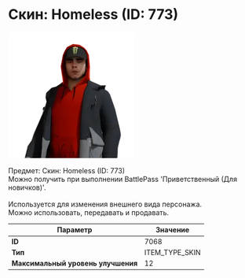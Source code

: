 # Скин: Homeless (ID: 773)

![Item Image](../img/7068.webp?raw=true)

Предмет: Скин: Homeless (ID: 773)<br>Можно получить при выполнении BattlePass 'Приветственный (Для новичков)'.<br><br>Используется для изменения внешнего вида персонажа.<br>Можно использовать, передавать и продавать.


| Параметр | Значение |
|----------|----------|
| **ID** | 7068 |
| **Тип** | ITEM_TYPE_SKIN |
| **Максимальный уровень улучшения** | 12 |

